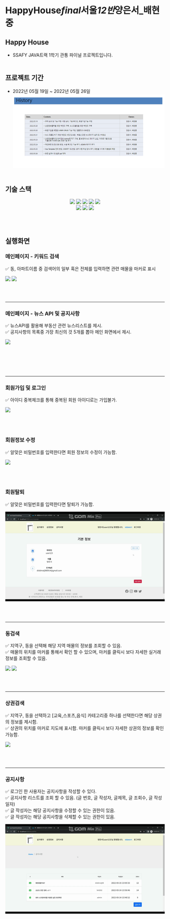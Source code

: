 # HappyHouse*final*서울*12반*양은서\_배현중

## Happy House

-  SSAFY JAVA트랙 1학기 관통 파이널 프로젝트입니다.
   <br><br>

## 프로젝트 기간

-  2022년 05월 19일 ~ 2022년 05월 26일
   ![upload](img/일정.png)
   <br><br>

## 기술 스택

<p align="center">
  <img src="https://img.shields.io/badge/API-Kakao_Map-red?style=flat"> 
  <img src="https://img.shields.io/badge/API-Naver_News-6DB33F?style=flat"> 
  <img src="https://img.shields.io/badge/Library-vue_Bootstrap-563D7C?style=flat&logo=bootstrap&logoColor=white"> 
  <img src="https://img.shields.io/badge/Language-Java-007396?style=flat&logo=java&logoColor=white"> 
  <img src="https://img.shields.io/badge/Language-JavaScript-F7DF1E?style=flat&logo=javascript&logoColor=white"><br> 
  <img src="https://img.shields.io/badge/Database-MySql-F80000?style=flat&logo=mysql&logoColor=white"> 
  <img src="https://img.shields.io/badge/Framework-Vue-D22128?style=flat&logo=vue.js&logoColor=white"> 
  <img src="https://img.shields.io/badge/Framework-SpringFramework-6DB33F?style=flat&logo=spring&logoColor=white">
  
  </p>
  <br><br>

## 실행화면

### 메인페이지 - 키워드 검색

✅ 동, 아파트이름 중 검색어의 일부 혹은 전체를 입력하면 관련 매물을 마커로 표시


<img src ="img/아파트검색.gif">


<img src ="img/동검색검색.gif">


<br><br>

---

### 메인페이지 - 뉴스 API 및 공지사항

✅ 뉴스API를 활용해 부동산 관련 뉴스리스트를 제시.
<BR>
✅ 공지사항의 목록중 가장 최신의 것 5개를 뽑아 메인 화면에서 제시.

<img src = "img/뉴스공지사항.gif">

## <br><br>

---

### 회원가입 및 로그인

✅ 아이디 중복체크를 통해 중복된 회원 아이디로는 가입불가.

<img src = "img/회원가입로그인.gif">

<br><br>

### 회원정보 수정

✅ 알맞은 비밀번호를 입력한다면 회원 정보의 수정이 가능함.

<img src = "img/회원정보수정.gif">

<br><br>

### 회원탈퇴

✅ 알맞은 비밀번호를 입력한다면 탈퇴가 가능함.

<img src = "img/회원탈퇴.gif">
   
<br><br>

---

### 동검색

✅ 지역구, 동을 선택해 해당 지역 매물의 정보를 조회할 수 있음.<br>
✅ 매물의 위치를 마커를 통해서 확인 할 수 있으며, 마커를 클릭시 보다 자세한 실거래 정보를 조회할 수 있음.

<img src = "img/동선택.gif">

<img src = "img/동검색.gif">

<br><br>

---

### 상권검색

✅ 지역구, 동을 선택하고 [교육,스포츠,음식] 카테고리중 하나를 선택한다면 해당 상권의 정보를 제시함.<br>
✅ 상권의 위치를 마커로 지도에 표시함. 마커를 클릭시 보다 자세한 상권의 정보를 확인가능함.

<img src = "img/상권.gif">

<br><br>

---

### 공지사항

✅ 로그인 한 사용자는 공지사항을 작성할 수 있다. <br>
✅ 공지사항 리스트를 조회 할 수 있음. (글 번호, 글 작성자, 글제목, 글 조회수, 글 작성일자)<br>
✅ 글 작성자는 해당 공지사항을 수정할 수 있는 권한이 있음. <br>
✅ 글 작성자는 해당 공지사항을 삭제할 수 있는 권한이 있음.

<img src = "img/글등록.gif">
